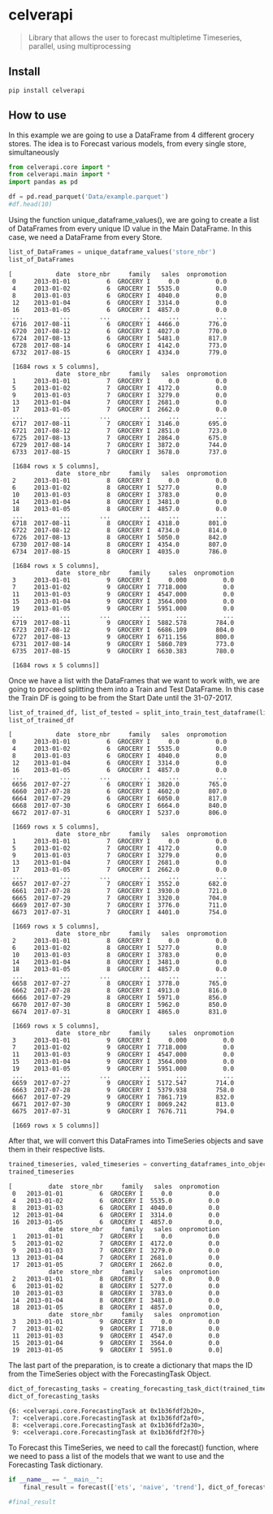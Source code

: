 # celverapi
> Library that allows the user to forecast multipletime Timeseries, parallel, using multiprocessing 


## Install

`pip install celverapi`

## How to use

In this example we are going to use a DataFrame from 4 different grocery stores. 
The idea is to Forecast various models, from every single store, simultaneously 

```python
from celverapi.core import *
from celverapi.main import *
import pandas as pd
```

```python
df = pd.read_parquet('Data/example.parquet')
#df.head(10)
```

Using the function unique_dataframe_values(), we are going to create a list of DataFrames from every unique ID value in the Main DataFrame. 
In this case, we need a DataFrame from every Store.

```python
list_of_DataFrames = unique_dataframe_values('store_nbr')
list_of_DataFrames
```




    [            date  store_nbr     family   sales  onpromotion
     0     2013-01-01          6  GROCERY I     0.0          0.0
     4     2013-01-02          6  GROCERY I  5535.0          0.0
     8     2013-01-03          6  GROCERY I  4040.0          0.0
     12    2013-01-04          6  GROCERY I  3314.0          0.0
     16    2013-01-05          6  GROCERY I  4857.0          0.0
     ...          ...        ...        ...     ...          ...
     6716  2017-08-11          6  GROCERY I  4466.0        776.0
     6720  2017-08-12          6  GROCERY I  4027.0        770.0
     6724  2017-08-13          6  GROCERY I  5481.0        817.0
     6728  2017-08-14          6  GROCERY I  4142.0        773.0
     6732  2017-08-15          6  GROCERY I  4334.0        779.0
     
     [1684 rows x 5 columns],
                 date  store_nbr     family   sales  onpromotion
     1     2013-01-01          7  GROCERY I     0.0          0.0
     5     2013-01-02          7  GROCERY I  4172.0          0.0
     9     2013-01-03          7  GROCERY I  3279.0          0.0
     13    2013-01-04          7  GROCERY I  2681.0          0.0
     17    2013-01-05          7  GROCERY I  2662.0          0.0
     ...          ...        ...        ...     ...          ...
     6717  2017-08-11          7  GROCERY I  3146.0        695.0
     6721  2017-08-12          7  GROCERY I  2851.0        723.0
     6725  2017-08-13          7  GROCERY I  2864.0        675.0
     6729  2017-08-14          7  GROCERY I  3872.0        744.0
     6733  2017-08-15          7  GROCERY I  3678.0        737.0
     
     [1684 rows x 5 columns],
                 date  store_nbr     family   sales  onpromotion
     2     2013-01-01          8  GROCERY I     0.0          0.0
     6     2013-01-02          8  GROCERY I  5277.0          0.0
     10    2013-01-03          8  GROCERY I  3783.0          0.0
     14    2013-01-04          8  GROCERY I  3481.0          0.0
     18    2013-01-05          8  GROCERY I  4857.0          0.0
     ...          ...        ...        ...     ...          ...
     6718  2017-08-11          8  GROCERY I  4318.0        801.0
     6722  2017-08-12          8  GROCERY I  4734.0        814.0
     6726  2017-08-13          8  GROCERY I  5050.0        842.0
     6730  2017-08-14          8  GROCERY I  4354.0        807.0
     6734  2017-08-15          8  GROCERY I  4035.0        786.0
     
     [1684 rows x 5 columns],
                 date  store_nbr     family     sales  onpromotion
     3     2013-01-01          9  GROCERY I     0.000          0.0
     7     2013-01-02          9  GROCERY I  7718.000          0.0
     11    2013-01-03          9  GROCERY I  4547.000          0.0
     15    2013-01-04          9  GROCERY I  3564.000          0.0
     19    2013-01-05          9  GROCERY I  5951.000          0.0
     ...          ...        ...        ...       ...          ...
     6719  2017-08-11          9  GROCERY I  5882.578        784.0
     6723  2017-08-12          9  GROCERY I  6686.109        804.0
     6727  2017-08-13          9  GROCERY I  6711.156        800.0
     6731  2017-08-14          9  GROCERY I  5860.789        773.0
     6735  2017-08-15          9  GROCERY I  6630.383        780.0
     
     [1684 rows x 5 columns]]



Once we have a list with the DataFrames that we want to work with, we are going to proceed splitting them into a Train and Test DataFrame.
In this case the Train DF is going to be from the Start Date until the 31-07-2017.

```python
list_of_trained_df, list_of_tested = split_into_train_test_dataframe(list_of_DataFrames, "date", "2017-08-01")
list_of_trained_df
```




    [            date  store_nbr     family   sales  onpromotion
     0     2013-01-01          6  GROCERY I     0.0          0.0
     4     2013-01-02          6  GROCERY I  5535.0          0.0
     8     2013-01-03          6  GROCERY I  4040.0          0.0
     12    2013-01-04          6  GROCERY I  3314.0          0.0
     16    2013-01-05          6  GROCERY I  4857.0          0.0
     ...          ...        ...        ...     ...          ...
     6656  2017-07-27          6  GROCERY I  3820.0        765.0
     6660  2017-07-28          6  GROCERY I  4602.0        807.0
     6664  2017-07-29          6  GROCERY I  6050.0        817.0
     6668  2017-07-30          6  GROCERY I  6664.0        840.0
     6672  2017-07-31          6  GROCERY I  5237.0        806.0
     
     [1669 rows x 5 columns],
                 date  store_nbr     family   sales  onpromotion
     1     2013-01-01          7  GROCERY I     0.0          0.0
     5     2013-01-02          7  GROCERY I  4172.0          0.0
     9     2013-01-03          7  GROCERY I  3279.0          0.0
     13    2013-01-04          7  GROCERY I  2681.0          0.0
     17    2013-01-05          7  GROCERY I  2662.0          0.0
     ...          ...        ...        ...     ...          ...
     6657  2017-07-27          7  GROCERY I  3552.0        682.0
     6661  2017-07-28          7  GROCERY I  3930.0        721.0
     6665  2017-07-29          7  GROCERY I  3320.0        704.0
     6669  2017-07-30          7  GROCERY I  3776.0        711.0
     6673  2017-07-31          7  GROCERY I  4401.0        754.0
     
     [1669 rows x 5 columns],
                 date  store_nbr     family   sales  onpromotion
     2     2013-01-01          8  GROCERY I     0.0          0.0
     6     2013-01-02          8  GROCERY I  5277.0          0.0
     10    2013-01-03          8  GROCERY I  3783.0          0.0
     14    2013-01-04          8  GROCERY I  3481.0          0.0
     18    2013-01-05          8  GROCERY I  4857.0          0.0
     ...          ...        ...        ...     ...          ...
     6658  2017-07-27          8  GROCERY I  3778.0        765.0
     6662  2017-07-28          8  GROCERY I  4913.0        816.0
     6666  2017-07-29          8  GROCERY I  5971.0        856.0
     6670  2017-07-30          8  GROCERY I  5962.0        850.0
     6674  2017-07-31          8  GROCERY I  4865.0        831.0
     
     [1669 rows x 5 columns],
                 date  store_nbr     family     sales  onpromotion
     3     2013-01-01          9  GROCERY I     0.000          0.0
     7     2013-01-02          9  GROCERY I  7718.000          0.0
     11    2013-01-03          9  GROCERY I  4547.000          0.0
     15    2013-01-04          9  GROCERY I  3564.000          0.0
     19    2013-01-05          9  GROCERY I  5951.000          0.0
     ...          ...        ...        ...       ...          ...
     6659  2017-07-27          9  GROCERY I  5172.547        714.0
     6663  2017-07-28          9  GROCERY I  5379.938        758.0
     6667  2017-07-29          9  GROCERY I  7861.719        832.0
     6671  2017-07-30          9  GROCERY I  8069.242        813.0
     6675  2017-07-31          9  GROCERY I  7676.711        794.0
     
     [1669 rows x 5 columns]]



After that, we will convert this DataFrames into TimeSeries objects and save them in their respective lists. 

```python
trained_timeseries, valed_timeseries = converting_dataframes_into_objects(list_of_trained_df, list_of_tested, 'date', 'store_nbr', 'sales')
trained_timeseries
```




    [          date  store_nbr     family   sales  onpromotion
     0   2013-01-01          6  GROCERY I     0.0          0.0
     4   2013-01-02          6  GROCERY I  5535.0          0.0
     8   2013-01-03          6  GROCERY I  4040.0          0.0
     12  2013-01-04          6  GROCERY I  3314.0          0.0
     16  2013-01-05          6  GROCERY I  4857.0          0.0,
               date  store_nbr     family   sales  onpromotion
     1   2013-01-01          7  GROCERY I     0.0          0.0
     5   2013-01-02          7  GROCERY I  4172.0          0.0
     9   2013-01-03          7  GROCERY I  3279.0          0.0
     13  2013-01-04          7  GROCERY I  2681.0          0.0
     17  2013-01-05          7  GROCERY I  2662.0          0.0,
               date  store_nbr     family   sales  onpromotion
     2   2013-01-01          8  GROCERY I     0.0          0.0
     6   2013-01-02          8  GROCERY I  5277.0          0.0
     10  2013-01-03          8  GROCERY I  3783.0          0.0
     14  2013-01-04          8  GROCERY I  3481.0          0.0
     18  2013-01-05          8  GROCERY I  4857.0          0.0,
               date  store_nbr     family   sales  onpromotion
     3   2013-01-01          9  GROCERY I     0.0          0.0
     7   2013-01-02          9  GROCERY I  7718.0          0.0
     11  2013-01-03          9  GROCERY I  4547.0          0.0
     15  2013-01-04          9  GROCERY I  3564.0          0.0
     19  2013-01-05          9  GROCERY I  5951.0          0.0]



The last part of the preparation, is to create a dictionary that maps the ID from the TimeSeries object with the ForecastingTask Object. 


```python
dict_of_forecasting_tasks = creating_forecasting_task_dict(trained_timeseries, valed_timeseries, forecast_horizon=15)
dict_of_forecasting_tasks
```




    {6: <celverapi.core.ForecastingTask at 0x1b36fdf2b20>,
     7: <celverapi.core.ForecastingTask at 0x1b36fdf2af0>,
     8: <celverapi.core.ForecastingTask at 0x1b36fdf2a30>,
     9: <celverapi.core.ForecastingTask at 0x1b36fdf2f70>}



To Forecast this TimeSeries, we need to call the forecast() function, where we need to pass a list of the models that we want to use and the Forecasting Task dictionary.


```python
if __name__ == "__main__":
    final_result = forecast(['ets', 'naive', 'trend'], dict_of_forecasting_tasks)

#final_result 
```
